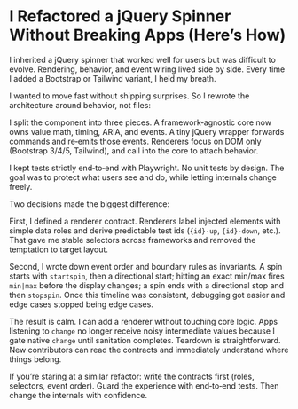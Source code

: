 # I Refactored a jQuery Spinner Without Breaking Apps (Here’s How)

I inherited a jQuery spinner that worked well for users but was difficult to evolve. Rendering, behavior, and event wiring lived side by side. Every time I added a Bootstrap or Tailwind variant, I held my breath.

I wanted to move fast without shipping surprises. So I rewrote the architecture around behavior, not files:

I split the component into three pieces. A framework‑agnostic core now owns value math, timing, ARIA, and events. A tiny jQuery wrapper forwards commands and re‑emits those events. Renderers focus on DOM only (Bootstrap 3/4/5, Tailwind), and call into the core to attach behavior.

I kept tests strictly end‑to‑end with Playwright. No unit tests by design. The goal was to protect what users see and do, while letting internals change freely.

Two decisions made the biggest difference:

First, I defined a renderer contract. Renderers label injected elements with simple data roles and derive predictable test ids (`{id}-up`, `{id}-down`, etc.). That gave me stable selectors across frameworks and removed the temptation to target layout.

Second, I wrote down event order and boundary rules as invariants. A spin starts with `startspin`, then a directional start; hitting an exact min/max fires `min|max` before the display changes; a spin ends with a directional stop and then `stopspin`. Once this timeline was consistent, debugging got easier and edge cases stopped being edge cases.

The result is calm. I can add a renderer without touching core logic. Apps listening to `change` no longer receive noisy intermediate values because I gate native `change` until sanitation completes. Teardown is straightforward. New contributors can read the contracts and immediately understand where things belong.

If you’re staring at a similar refactor: write the contracts first (roles, selectors, event order). Guard the experience with end‑to‑end tests. Then change the internals with confidence.

